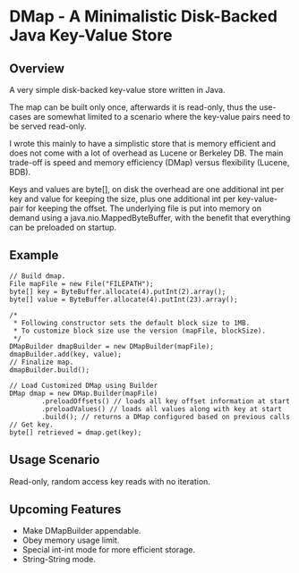 # DMap - A Minimalistic Disk-Backed Java Key-Value Store

## Overview
A very simple disk-backed key-value store written in Java. 

The map can be built only once, afterwards it is read-only, thus the use-cases 
are somewhat limited to a scenario where the key-value pairs need to be served
read-only.

I wrote this mainly to have a simplistic store that is memory efficient and
does not come with a lot of overhead as Lucene or Berkeley DB. The main 
trade-off is speed and memory efficiency (DMap) versus flexibility 
(Lucene, BDB).

Keys and values are byte[], on disk the overhead are one additional int per 
key and value for keeping the size, plus one additional int per key-value-pair
for keeping the offset. The underlying file is put into memory on demand using
a java.nio.MappedByteBuffer, with the benefit that everything can be preloaded
on startup.

## Example
```
// Build dmap.
File mapFile = new File("FILEPATH");
byte[] key = ByteBuffer.allocate(4).putInt(2).array();
byte[] value = ByteBuffer.allocate(4).putInt(23).array();

/*
 * Following constructor sets the default block size to 1MB.
 * To customize block size use the version (mapFile, blockSize).
 */
DMapBuilder dmapBuilder = new DMapBuilder(mapFile);
dmapBuilder.add(key, value);
// Finalize map.
dmapBuilder.build();

// Load Customized DMap using Builder
DMap dmap = new DMap.Builder(mapFile)
		.preloadOffsets() // loads all key offset information at start
		.preloadValues() // loads all values along with key at start
		.build(); // returns a DMap configured based on previous calls
// Get key.
byte[] retrieved = dmap.get(key); 
```

## Usage Scenario

Read-only, random access key reads with no iteration.

## Upcoming Features

 * Make DMapBuilder appendable.
 * Obey memory usage limit.
 * Special int-int mode for more efficient storage.
 * String-String mode.
